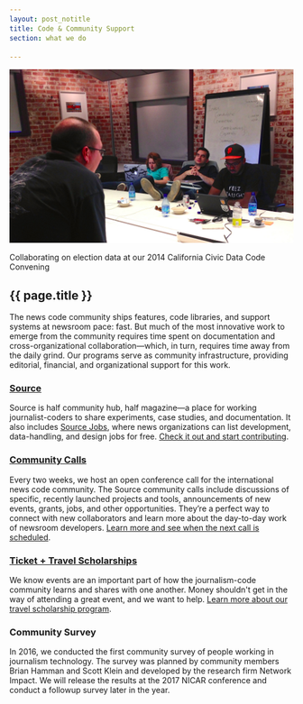```yaml
---
layout: post_notitle
title: Code & Community Support
section: what we do

---
```

<img src="/media/img/convening.jpg" class="topline">
<p class="caption">Collaborating on election data at our 2014 California Civic Data Code Convening</p>

<h2>{{ page.title }}</h2>
<p class="bodybig">The news code community ships features, code libraries, and support systems at newsroom pace: fast. But much of the most innovative work to emerge from the community requires time spent on documentation and cross-organizational collaboration—which, in turn, requires time away from the daily grind. Our programs serve as community infrastructure, providing editorial, financial, and organizational support for this work. </p>

### [Source](source)
Source is half community hub, half magazine—a place for working journalist-coders to share experiments, case studies, and documentation. It also includes [Source Jobs](https://source.opennews.org/en-US/jobs/), where news organizations can list development, data-handling, and design jobs for free. [Check it out and start contributing](source).

### [Community Calls](calls)

Every two weeks, we host an open conference call for the international news code community. The Source community calls include discussions of specific, recently launched projects and tools, announcements of new events, grants, jobs, and other opportunities. They’re a perfect way to connect with new collaborators and learn more about the day-to-day work of newsroom developers. [Learn more and see when the next call is scheduled](calls).

### [Ticket + Travel Scholarships](scholarships)

We know events are an important part of how the journalism-code community learns and shares with one another. Money shouldn't get in the way of attending a great event, and we want to help. [Learn more about our travel scholarship program](scholarships).

### Community Survey

In 2016, we conducted the first community survey of people working in journalism technology. The survey was planned by community members Brian Hamman and Scott Klein and developed by the research firm Network Impact. We will release the results at the 2017 NICAR conference and conduct a followup survey later in the year.
